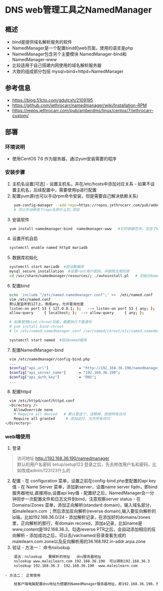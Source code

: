 # DNS web管理工具之NamedManager

## 概述
  - bind是提供域名解析服务的软件
  - NamedManager是一个配置bind的web页面，使用的语言是php
  - NamedManager包含另个主要模块 NamedManager-bind和 NamedManager-www
  - 比较适用于自己搭建内网使用的域名解析服务器
  - 大致的组成部分包括 mysql+bind+httpd+NamedManager
  
## 参考信息

- https://blog.51cto.com/gdutcxh/2109195
- https://github.com/jethrocarr/namedmanager/wiki/Installation-RPM
- https://repos.jethrocarr.com/pub/amberdms/linux/centos/7/jethrocarr-custom/

## 部署

### 环境说明
  - 使用CentOS 7.6 作为服务器，通过yum安装需要的程序
  
### 安装步骤
  1. 主机名设置[可选]
    - 设置主机名，并在/etc/hosts中添加对应关系
    - 如果不设置主机名，后续配置中，需要使用ip进行配置
  2. 配置yum源(也可以手动rpm命令安装，但是需要自己解决依赖关系)

``` bash
    yum-config-manager --add-repo=https://repos.jethrocarr.com/pub/amberdms/linux/centos/7/jethrocarr-custom/x86_64/
    # 可以手动修改下repo名称什么的,添加
```

  3. 安装软件
``` bash
  yum install namedmanager-bind  namedmanager-www   #它的依赖包中，包含了bind、php、httpd等，比较省事
```

  4. 设置开机自启
``` bash
  systemctl enable named httpd mariadb
```
  
  5. 数据库初始化
``` bash
  systemctl start mariadb  #启动数据库
  mysql_secure_installation  #设置root用户密码，并删除无用的库
  cd /usr/share/namedmanager/resources/; ./autoinstall.pl   # 初始化NamedManager数据库，注意输入root用户密码；这个初始化文件，会新建数据库以及用户，并且会自动修改NamedManager的配置文件
```

  6. 配置bind
``` bash
  echo 'include "/etc/named.namedmanager.conf";' >>  /etc/named.conf
  vim /etc/named.conf 
  默认是监听到127上，改成any，允许查询也是
  listen-on port 53 { 127.0.0.1; };   --> listen-on port 53 { any; };
  allow-query     { localhost; };  --> allow-query     { any; };
  
  # 如果使用bind-chroot功能，需要执行下面语句
  # yum install bind-chroot 
  # ln /etc/named.namedmanager.conf /var/named/chroot/etc/named.namedmanager.conf  #创建硬链接，因为chroot之后，根发生了改变
  
  systemctl start named  #启动named服务
```

  7. 配置NamedManager-bind
``` bash
  vim /etc/namedmanager/config-bind.php
  ...
  $config["api_url"]              = "http://192.168.36.190/namedmanager";   #访问地址              
  $config["api_server_name"]      = "192.168.36.190";                       #如果之前配置了主机名，就用主机名，否则就用ip --- 试验时，用主机名没好使，直接用ip好使     
  $config["api_auth_key"]         = "DNS";                                  #key，随便填，这个值很重要，一会界面上会用到这个值     
  ...
``` 

  8. 配置httpd
``` bash
  vim /etc/httpd/conf/httpd.conf 
  <Directory />
    AllowOverride none
    # Require all denied   # 默认是这个，注释掉，拒绝所有访问
    Require all granted     # 添加这行，允许所有访问
</Directory>

```

### web端使用 

  1. 登录
  > 访问地址 http://192.168.36.190/namedmanager  
  > 默认的用户名密码  setup/setup123
  > 登录之后，先去修改用户名和密码，比如改成admin/123123什么的
  
  2. 配置 
    - 在 configuration 菜单，设置之前在config-bind.php里配置的api key值
    - 在 Name Server 菜单，添加新server，设置name server fqdn，即bind服务器地址,直接用ip,设置api key值
    - 配置好之后，NamedManager会一分钟同步一次配置文件和日志文件到bind，注意观察server status
    - 在 Domains/Zones 菜单，添加正向解析(standard domain)，输入域名部分，如maleilearn.com ；然后添加反向解析(reverse domain),输入要反向解析的ip端，比如192.168.36.0/24
    - 添加解析记录，在添加好的domains/zones里，正向解析的那行，有domain recored，添加a记录，比如name是www,content是192.168.36.3，勾选reverse PTR之后，会自动添加相应的反向解析
    - 添加成功之后，可以去/var/named/目录查看生成的maleilearn.com.zone以及反向解析用的36.168.192.in-addr.arpa.zone 
  3. 验证
    - 方法一： 命令nslookup
``` bash
    语法：nslookup   要解析的地址   dns服务器地址
    nslookup www.maleilearn.com 192.168.36.190  可以得到192.168.36.3
    nslookup 192.168.36.3  192.168.36.190  www.maleilearn.com
```
    - 方法二： 正常使用
``` bash    
    给客户端电脑配置dns地址为搭建的NamedManager服务器地址，即192.168.36.190，然后通过浏览器访问配置的那些域名
```


    

  
  
